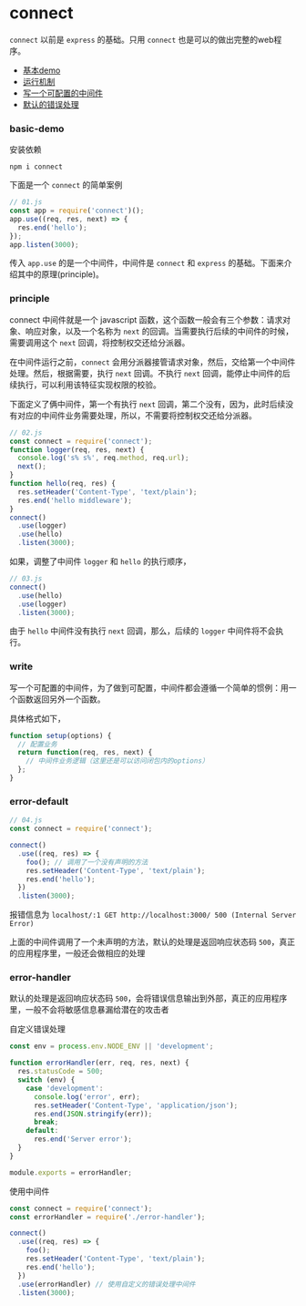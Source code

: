 # connect

`connect` 以前是 `express` 的基础。只用 `connect` 也是可以的做出完整的web程序。

- [基本demo](#basic-demo)
- [运行机制](#principle)
- [写一个可配置的中间件](#write)
- [默认的错误处理](#error-default)

### basic-demo
安装依赖
```
npm i connect
```

下面是一个 `connect` 的简单案例

```js
// 01.js
const app = require('connect')();
app.use((req, res, next) => {
  res.end('hello');
});
app.listen(3000);
```

传入 `app.use` 的是一个中间件，中间件是 `connect` 和 `express` 的基础。下面来介绍其中的原理(principle)。

### principle

connect 中间件就是一个 javascript 函数，这个函数一般会有三个参数：请求对象、响应对象，以及一个名称为 `next` 的回调。当需要执行后续的中间件的时候，需要调用这个 `next` 回调，将控制权交还给分派器。

在中间件运行之前，`connect` 会用分派器接管请求对象，然后，交给第一个中间件处理。然后，根据需要，执行 `next` 回调。不执行 `next` 回调，能停止中间件的后续执行，可以利用该特征实现权限的校验。

下面定义了俩中间件，第一个有执行 `next` 回调，第二个没有，因为，此时后续没有对应的中间件业务需要处理，所以，不需要将控制权交还给分派器。

```js
// 02.js
const connect = require('connect');
function logger(req, res, next) {
  console.log('s% s%', req.method, req.url);
  next();
}
function hello(req, res) {
  res.setHeader('Content-Type', 'text/plain');
  res.end('hello middleware');
}
connect()
  .use(logger)
  .use(hello)
  .listen(3000);
```

如果，调整了中间件 `logger` 和 `hello` 的执行顺序，

```js
// 03.js
connect()
  .use(hello)
  .use(logger)
  .listen(3000);
```
由于 `hello` 中间件没有执行 `next` 回调，那么，后续的 `logger` 中间件将不会执行。

### write

写一个可配置的中间件，为了做到可配置，中间件都会遵循一个简单的惯例：用一个函数返回另外一个函数。

具体格式如下，
```js
function setup(options) {
  // 配置业务
  return function(req, res, next) {
    // 中间件业务逻辑（这里还是可以访问闭包内的options）
  };
}
```

### error-default

```javascript
// 04.js
const connect = require('connect');

connect()
  .use((req, res) => {
    foo(); // 调用了一个没有声明的方法
    res.setHeader('Content-Type', 'text/plain');
    res.end('hello');
  })
  .listen(3000);

```

报错信息为 `localhost/:1 GET http://localhost:3000/ 500 (Internal Server Error)`

上面的中间件调用了一个未声明的方法，默认的处理是返回响应状态码 `500`，真正的应用程序里，一般还会做相应的处理

### error-handler

默认的处理是返回响应状态码 `500`，会将错误信息输出到外部，真正的应用程序里，一般不会将敏感信息暴漏给潜在的攻击者

自定义错误处理
```js
const env = process.env.NODE_ENV || 'development';

function errorHandler(err, req, res, next) {
  res.statusCode = 500;
  switch (env) {
    case 'development':
      console.log('error', err);
      res.setHeader('Content-Type', 'application/json');
      res.end(JSON.stringify(err));
      break;
    default:
      res.end('Server error');
  }
}

module.exports = errorHandler;
```

使用中间件

```js
const connect = require('connect');
const errorHandler = require('./error-handler');

connect()
  .use((req, res) => {
    foo();
    res.setHeader('Content-Type', 'text/plain');
    res.end('hello');
  })
  .use(errorHandler) // 使用自定义的错误处理中间件
  .listen(3000);
```
